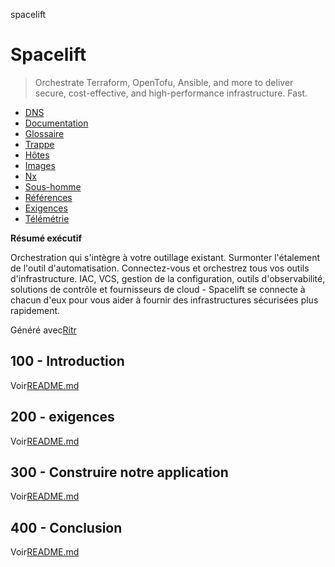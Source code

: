 spacelift

# Spacelift

> Orchestrate Terraform, OpenTofu, Ansible, and more to deliver secure, cost-effective, and high-performance infrastructure. Fast.

-   [DNS](./DNS.md)
-   [Documentation](./DOCUMENTATION.md)
-   [Glossaire](./GLOSSARY.md)
-   [Trappe](./HATCH.md)
-   [Hôtes](./HOSTS.md)
-   [Images](./IMAGES.md)
-   [Nx](./NX.md)
-   [Sous-homme](./PODMAN.md)
-   [Références](./REFERENCES.md)
-   [Exigences](./REQUIREMENTS.md)
-   [Télémétrie](./TELEMETRY.md)

**Résumé exécutif**

Orchestration qui s'intègre à votre outillage existant. Surmonter l'étalement de l'outil d'automatisation. Connectez-vous et orchestrez tous vos outils d'infrastructure. IAC, VCS, gestion de la configuration, outils d'observabilité, solutions de contrôle et fournisseurs de cloud - Spacelift se connecte à chacun d'eux pour vous aider à fournir des infrastructures sécurisées plus rapidement.

Généré avec[Ritr](https://app.rytr.me)

## 100 - Introduction

Voir[README.md](./100/README.md)

## 200 - exigences

Voir[README.md](./200/README.md)

## 300 - Construire notre application

Voir[README.md](./300/README.md)

## 400 - Conclusion

Voir[README.md](./400/README.md)
